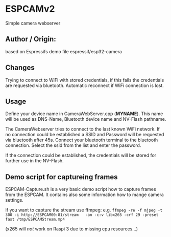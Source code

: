 # ESPCAMv2

Simple camera webserver



## Author / Origin:

based on Espressifs demo file espressif/esp32-camera

## Changes	
Trying to connect to WiFi with stored credentials, if this fails the credentials are requested via bluetooth.
Automatic reconnect if WiFi connection is lost.
## Usage

Define your device name in CameraWebServer.cpp (**MYNAME**). This name will be used as DNS-Name, Bluetooth device name and NV-Flash pathname.

The CameraWebserver tries to connect to the last known WiFi network. 
If no connection could be established a SSID and Password will be requested via bluetooth after 45s. 
Connect your bluetooth terminal to the bluetooth connection. Select the ssid from the list and enter the password. 

If the connection could be established, the credentials will be stored for further use in the NV-Flash.


## Demo script for captureing frames

ESPCAM-Capture.sh is a very basic demo script how to capture frames from the ESPCAM.
It contains also some information how to mange camera settings. 

If you want to capture the stream use ffmpeg:
e.g. `ffmpeg -re -f mjpeg -t 300 -i http://ESPCAM00:81/stream   -an -c:v libx265 -crf 29 -preset fast /tmp/ESPCAMStream.mp4`

(x265 will *not* work on Raspi 3 due to missing cpu resources...)


